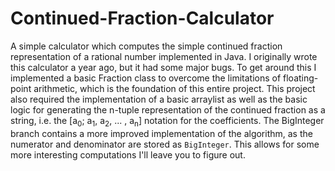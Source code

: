 # Continued-Fraction-Calculator
A simple calculator which computes the simple continued fraction representation of a rational number implemented in Java.
I originally wrote this calculator a year ago, but it had some major bugs. To get around this I implemented a basic Fraction class to overcome the limitations of floating-point arithmetic, which is the foundation of this entire project.
This project also required the implementation of a basic arraylist as well as the basic logic for generating the n-tuple representation of the continued fraction as a string, i.e. the [a<sub>0</sub>; a<sub>1</sub>, a<sub>2</sub>, ... , a<sub>n</sub>] notation for the coefficients. The BigInteger branch contains a more improved implementation of the 
algorithm, as the numerator and denominator are stored as `BigInteger`. This allows for some more interesting computations I'll leave you to figure out.
